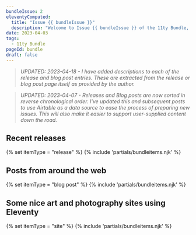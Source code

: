 ```yaml
---
bundleIssue: 2
eleventyComputed:
  title: "Issue {{ bundleIssue }}"
  description: "Welcome to Issue {{ bundleIssue }} of the 11ty Bundle, an occasional bundle of Eleventy releases, blog posts, sites, and resources."
date: 2023-04-03
tags:
  - 11ty Bundle
pageId: bundle
draft: false
---
```


> _UPDATED: 2023-04-18 - I have added descriptions to each of the release and blog post entries. These are extracted from the release or blog post page itself as provided by the author._

> _UPDATED: 2023-04-07 - Releases and Blog posts are now sorted in reverse chronological order. I've updated this and subsequent posts to use Airtable as a data source to ease the process of preparing new issues. This will also make it easier to support user-supplied content down the road._

## Recent releases

{% set itemType = "release" %}
{% include 'partials/bundleitems.njk' %}

## Posts from around the web

{% set itemType = "blog post" %}
{% include 'partials/bundleitems.njk' %}

## Some nice art and photography sites using Eleventy

{% set itemType = "site" %}
{% include 'partials/bundleitems.njk' %}
